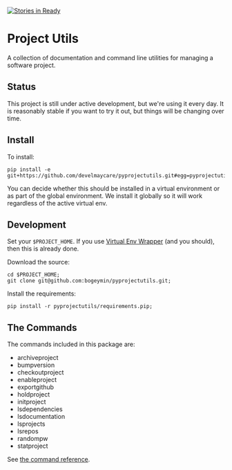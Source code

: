 [![Stories in Ready](https://badge.waffle.io/develmaycare/pyprojectutils.png?label=ready&title=Ready)](https://waffle.io/develmaycare/pyprojectutils)
# Project Utils

A collection of documentation and command line utilities for managing a software project.

##  Status

This project is still under active development, but we're using it every day. It is reasonably stable if you want to
try it out, but things will be changing over time.

## Install

To install:

	pip install -e git+https://github.com/develmaycare/pyprojectutils.git#egg=pyprojectutils

You can decide whether this should be installed in a virtual environment or as part of the global environment. We
install it globally so it will work regardless of the active virtual env.

## Development

Set your ``$PROJECT_HOME``. If you use [Virtual Env Wrapper][virtualenvwrapper] (and you
should), then this is already done.

[virtualenvwrapper]: http://virtualenvwrapper.readthedocs.io/en/latest/

Download the source:

	cd $PROJECT_HOME;
	git clone git@github.com:bogeymin/pyprojectutils.git;
	
Install the requirements:

	pip install -r pyprojectutils/requirements.pip;
	
## The Commands

The commands included in this package are:

- archiveproject
- bumpversion
- checkoutproject
- enableproject
- exportgithub
- holdproject
- initproject
- lsdependencies
- lsdocumentation
- lsprojects
- lsrepos
- randompw
- statproject

See [the command reference](https://github.com/develmaycare/pyprojectutils/blob/master/docs/commands.rst).
